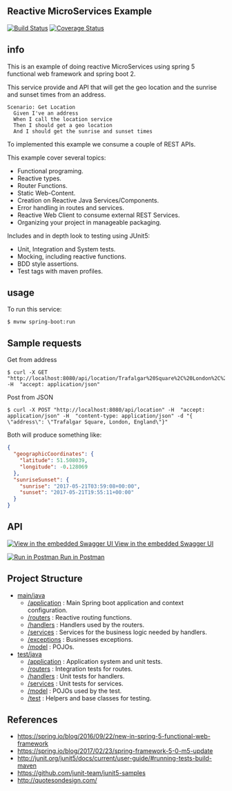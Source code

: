 ## Reactive MicroServices Example

[![Build Status](https://travis-ci.org/LearningByExample/reactive-ms-example.svg?branch=master)](https://travis-ci.org/LearningByExample/reactive-ms-example)
[![Coverage Status](https://coveralls.io/repos/github/LearningByExample/reactive-ms-example/badge.svg?branch=master)](https://coveralls.io/github/LearningByExample/reactive-ms-example?branch=master)
## info
This is an example of doing reactive MicroServices using spring 5 functional web framework and spring boot 2.

This service provide and API that will get the geo location and the sunrise and sunset times from an address.

```Gherkin
Scenario: Get Location
  Given I've an address
  When I call the location service
  Then I should get a geo location
  And I should get the sunrise and sunset times
```
To implemented this example we consume a couple of REST APIs.

This example cover several topics: 

- Functional programing.
- Reactive types.
- Router Functions.
- Static Web-Content.
- Creation on Reactive Java Services/Components.
- Error handling in routes and services.
- Reactive Web Client to consume external REST Services.
- Organizing your project in manageable packaging.

Includes and in depth look to testing using JUnit5:
- Unit, Integration and System tests.
- Mocking, including reactive functions.
- BDD style assertions.
- Test tags with maven profiles.

## usage

To run this service:

```shell
$ mvnw spring-boot:run
```

## Sample requests

Get from address
```shell
$ curl -X GET "http://localhost:8080/api/location/Trafalgar%20Square%2C%20London%2C%20England" -H  "accept: application/json"
```

Post from JSON
```shell
$ curl -X POST "http://localhost:8080/api/location" -H  "accept: application/json" -H  "content-type: application/json" -d "{  \"address\": \"Trafalgar Square, London, England\"}"
```

Both will produce something like:
```json
{
  "geographicCoordinates": {
    "latitude": 51.508039,
    "longitude": -0.128069
  },
  "sunriseSunset": {
    "sunrise": "2017-05-21T03:59:08+00:00",
    "sunset": "2017-05-21T19:55:11+00:00"
  }
}
```

## API
[![View in the embedded Swagger UI](https://avatars0.githubusercontent.com/u/7658037?v=3&s=20) View in the embedded Swagger UI](http://localhost:8080/index.html)

[![Run in Postman](https://lh4.googleusercontent.com/Dfqo9J42K7-xRvHW3GVpTU7YCa_zpy3kEDSIlKjpd2RAvVlNfZe5pn8Swaa4TgCWNTuOJOAfwWY=s20) Run in Postman](https://app.getpostman.com/run-collection/498aea143dc572212f17)

## Project Structure

- [main/java](/src/main/java/org/learning/by/example/reactive/microservices)
    - [/application](/src/main/java/org/learning/by/example/reactive/microservices/application) : Main Spring boot application and context configuration.  
    - [/routers](/src/main/java/org/learning/by/example/reactive/microservices/routers) : Reactive routing functions.
    - [/handlers](/src/main/java/org/learning/by/example/reactive/microservices/handlers) : Handlers used by the routers.
    - [/services](/src/main/java/org/learning/by/example/reactive/microservices/services) : Services for the business logic needed by handlers.
    - [/exceptions](/src/main/java/org/learning/by/example/reactive/microservices/exceptions) : Businesses exceptions.
    - [/model](/src/main/java/org/learning/by/example/reactive/microservices/model) : POJOs.
- [test/java](/src/test/java/org/learning/by/example/reactive/microservices)
    - [/application](/src/test/java/org/learning/by/example/reactive/microservices/application) : Application system and unit tests.
    - [/routers](/src/test/java/org/learning/by/example/reactive/microservices/routers) : Integration tests for routes.
    - [/handlers](/src/test/java/org/learning/by/example/reactive/microservices/handlers) : Unit tests for handlers.
    - [/services](/src/test/java/org/learning/by/example/reactive/microservices/services) : Unit tests for services.
    - [/model](/src/test/java/org/learning/by/example/reactive/microservices/model) : POJOs used by the test.
    - [/test](/src/test/java/org/learning/by/example/reactive/microservices/test) : Helpers and base classes for testing.

## References

- https://spring.io/blog/2016/09/22/new-in-spring-5-functional-web-framework
- https://spring.io/blog/2017/02/23/spring-framework-5-0-m5-update
- http://junit.org/junit5/docs/current/user-guide/#running-tests-build-maven
- https://github.com/junit-team/junit5-samples
- http://quotesondesign.com/
